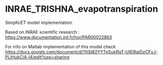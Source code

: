 # INRAE_TRISHNA_evapotranspiration

SimpKcET model implementation

Based on INRAE scientific research : https://www.documentation.ird.fr/hor/PAR00022863

For info on Matlab implementation of this model check https://docs.google.com/document/d/11tSt82YYTp5ukRqT-UIElRajDzCFxJ-PLIHukCiA-l4/edit?usp=sharing
